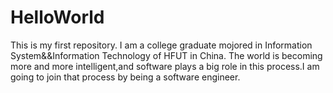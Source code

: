# HelloWorld
This is my first repository.
I am a college graduate mojored in Information System&&Information Technology of HFUT in China.
The world is becoming more and more intelligent,and software plays a big role in this process.I am going to join that process by being a software engineer. 
